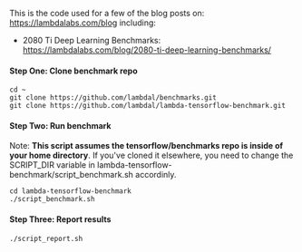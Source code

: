
This is the code used for a few of the blog posts on: https://lambdalabs.com/blog including:

- 2080 Ti Deep Learning Benchmarks: https://lambdalabs.com/blog/2080-ti-deep-learning-benchmarks/

<!-- #### Step One: Download mini imagenet data (1.5 GB)


```
(mkdir ~/data;
curl https://s3-us-west-2.amazonaws.com/lambdalabs-files/imagenet_mini.tar.gz | tar xvz -C ~/data)
``` -->

#### Step One: Clone benchmark repo


```
cd ~
git clone https://github.com/lambdal/benchmarks.git
git clone https://github.com/lambdal/lambda-tensorflow-benchmark.git
```

#### Step Two: Run benchmark


Note: __This script assumes the tensorflow/benchmarks repo is inside of your home directory__. If you've cloned it elsewhere, you need to change the SCRIPT_DIR variable in lambda-tensorflow-benchmark/script_benchmark.sh accordinly.

```
cd lambda-tensorflow-benchmark
./script_benchmark.sh
```

#### Step Three: Report results


```
./script_report.sh
```

